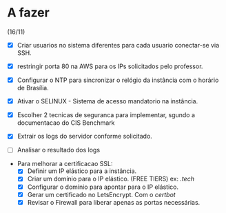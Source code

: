 # A fazer
(16/11)

* [x] Criar usuarios no sistema diferentes para cada usuario conectar-se via SSH.
* [X] restringir porta 80 na AWS para os IPs solicitados pelo professor.
* [x] Configurar o NTP para sincronizar o relógio da instância com o horário de Brasília.
* [x] Ativar o SELINUX - Sistema de acesso mandatorio na instância.
* [x] Escolher 2 tecnicas de seguranca para implementar, sgundo a documentacao do CIS Benchmark
* [x] Extrair os logs do servidor conforme solicitado.
* [ ] Analisar o resultado dos logs


* Para melhorar a certificacao SSL:
  * [x] Definir um IP elástico para a instância.
  * [x] Criar um domínio para o IP elástico. (FREE TIERS) ex: _.tech_
  * [x] Configurar o domínio para apontar para o IP elástico.
  * [x] Gerar um certificado no LetsEncrypt. Com o _certbot_
  * [x] Revisar o Firewall para liberar apenas as portas necessárias.
